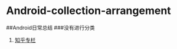 # Android-collection-arrangement

##Android日常总结
###没有进行分类

1. [知乎专栏](https://github.com/cxiaoming/Android-collection-arrangement#1-知乎专栏)


